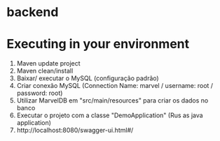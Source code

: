 # backend

# Executing in your environment

1. Maven update project
2. Maven clean/install
3. Baixar/ executar o MySQL (configuração padrão)
4. Criar conexão MySQL (Connection Name: marvel / username: root / password: root)
5. Utilizar MarvelDB em "src/main/resources" para criar os dados no banco
6. Executar o projeto com a classe "DemoApplication" (Rus as java application)
7. http://localhost:8080/swagger-ui.html#/
